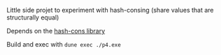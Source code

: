 Little side projet to experiment with hash-consing (share values that are structurally equal)

Depends on the [hash-cons library](https://www.lri.fr/~filliatr/ftp/publis/hash-consing2.pdf)

Build and exec with `dune exec ./p4.exe`
